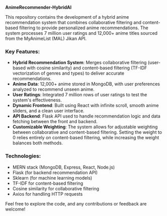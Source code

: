 

**AnimeRecommender-HybridAI**

This repository contains the development of a hybrid anime recommendation system that combines collaborative filtering and content-based filtering to provide personalized anime recommendations. The system processes 7 million user ratings and 12,000+ anime titles sourced from the MyAnimeList (MAL) Jikan API.

### Key Features:
- **Hybrid Recommendation System**: Merges collaborative filtering (user-based with cosine similarity) and content-based filtering (TF-IDF vectorization of genres and types) to deliver accurate recommendations.
- **Anime Data**: 12,000+ anime stored in MongoDB, with user preferences analyzed to recommend unseen anime.
- **User Ratings**: Integrated 7 million rows of user ratings to test the system's effectiveness.
- **Dynamic Frontend**: Built using React with infinite scroll, smooth anime sliders, and a clean user interface.
- **API Backend**: Flask API used to handle recommendation logic and data fetching between the front and backend.
- **Customizable Weighting**: The system allows for adjustable weighting between collaborative and content-based filtering. Setting the weight to 0 relies entirely on content-based filtering, while increasing the weight balances both methods.

### Technologies:
- MERN stack (MongoDB, Express, React, Node.js)
- Flask (for backend recommendation API)
- Sklearn (for machine learning models)
- TF-IDF for content-based filtering
- Cosine similarity for collaborative filtering
- Axios for handling HTTP requests

Feel free to explore the code, and any contributions or feedback are welcome!

